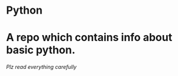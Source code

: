 # Python
<h1> A repo which contains info about basic python. </h1>
<h6> Plz read everything carefully </h6>
